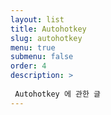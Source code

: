 ```yaml
---
layout: list
title: Autohotkey
slug: autohotkey
menu: true
submenu: false
order: 4
description: >
  
 Autohotkey 에 관한 글 
---
```

